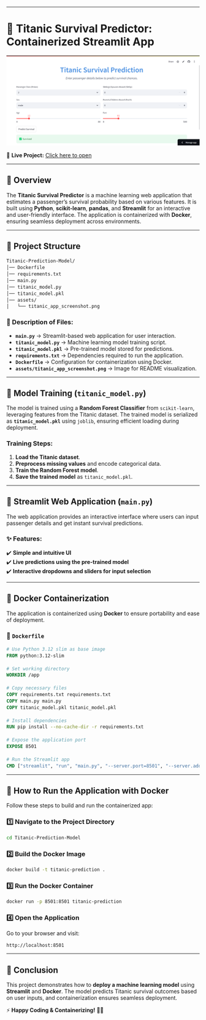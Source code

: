 

---

# 🚢 **Titanic Survival Predictor: Containerized Streamlit App**  

![Titanic Survival Predictor](https://github.com/JANHVI-18/Project-Titanic/blob/main/TITANIC_LIVE.png)  

🔗 **Live Project:** [Click here to open](https://project-titanic-yphgu5az4ryc43bhdotbsl.streamlit.app/)  

---

## 📌 **Overview**  
The **Titanic Survival Predictor** is a machine learning web application that estimates a passenger’s survival probability based on various features. It is built using **Python**, **scikit-learn**, **pandas**, and **Streamlit** for an interactive and user-friendly interface. The application is containerized with **Docker**, ensuring seamless deployment across environments.  

---

## 📂 **Project Structure**  

```bash
Titanic-Prediction-Model/
│── Dockerfile
│── requirements.txt
│── main.py
│── titanic_model.py
│── titanic_model.pkl
│── assets/
│   └── titanic_app_screenshot.png
```

### **📜 Description of Files:**  
- **`main.py`** → Streamlit-based web application for user interaction.  
- **`titanic_model.py`** → Machine learning model training script.  
- **`titanic_model.pkl`** → Pre-trained model stored for predictions.  
- **`requirements.txt`** → Dependencies required to run the application.  
- **`Dockerfile`** → Configuration for containerization using Docker.  
- **`assets/titanic_app_screenshot.png`** → Image for README visualization.  

---

## 🤖 **Model Training (`titanic_model.py`)**  
The model is trained using a **Random Forest Classifier** from `scikit-learn`, leveraging features from the Titanic dataset. The trained model is serialized as **`titanic_model.pkl`** using `joblib`, ensuring efficient loading during deployment.  

### **Training Steps:**  
1. **Load the Titanic dataset**.  
2. **Preprocess missing values** and encode categorical data.  
3. **Train the Random Forest model**.  
4. **Save the trained model** as `titanic_model.pkl`.  

---

## 🎨 **Streamlit Web Application (`main.py`)**  
The web application provides an interactive interface where users can input passenger details and get instant survival predictions.  

### **✨ Features:**  
✔️ **Simple and intuitive UI**  
✔️ **Live predictions using the pre-trained model**  
✔️ **Interactive dropdowns and sliders for input selection**  

---

## 🐳 **Docker Containerization**  
The application is containerized using **Docker** to ensure portability and ease of deployment.  

### **📄 `Dockerfile`**  
```dockerfile
# Use Python 3.12 slim as base image
FROM python:3.12-slim

# Set working directory
WORKDIR /app

# Copy necessary files
COPY requirements.txt requirements.txt
COPY main.py main.py
COPY titanic_model.pkl titanic_model.pkl

# Install dependencies
RUN pip install --no-cache-dir -r requirements.txt

# Expose the application port
EXPOSE 8501

# Run the Streamlit app
CMD ["streamlit", "run", "main.py", "--server.port=8501", "--server.address=0.0.0.0"]
```

---

## 🚀 **How to Run the Application with Docker**  
Follow these steps to build and run the containerized app:  

### **1️⃣ Navigate to the Project Directory**  
```bash
cd Titanic-Prediction-Model
```

### **2️⃣ Build the Docker Image**  
```bash
docker build -t titanic-prediction .
```

### **3️⃣ Run the Docker Container**  
```bash
docker run -p 8501:8501 titanic-prediction
```

### **4️⃣ Open the Application**  
Go to your browser and visit:  
```
http://localhost:8501
```

---

## 🎯 **Conclusion**  
This project demonstrates how to **deploy a machine learning model** using **Streamlit** and **Docker**. The model predicts Titanic survival outcomes based on user inputs, and containerization ensures seamless deployment.  



⚡ **Happy Coding & Containerizing!** 🐳🚢
